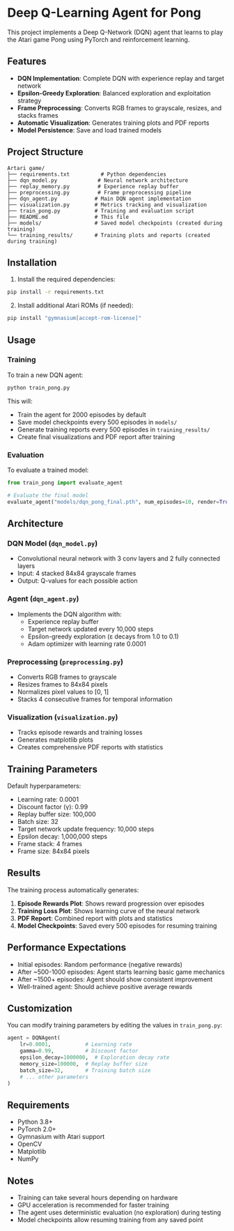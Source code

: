 # Deep Q-Learning Agent for Pong

This project implements a Deep Q-Network (DQN) agent that learns to play the Atari game Pong using PyTorch and reinforcement learning.

## Features

- **DQN Implementation**: Complete DQN with experience replay and target network
- **Epsilon-Greedy Exploration**: Balanced exploration and exploitation strategy
- **Frame Preprocessing**: Converts RGB frames to grayscale, resizes, and stacks frames
- **Automatic Visualization**: Generates training plots and PDF reports
- **Model Persistence**: Save and load trained models

## Project Structure

```
Artari game/
├── requirements.txt          # Python dependencies
├── dqn_model.py             # Neural network architecture
├── replay_memory.py         # Experience replay buffer
├── preprocessing.py         # Frame preprocessing pipeline
├── dqn_agent.py            # Main DQN agent implementation
├── visualization.py        # Metrics tracking and visualization
├── train_pong.py           # Training and evaluation script
├── README.md               # This file
├── models/                 # Saved model checkpoints (created during training)
└── training_results/       # Training plots and reports (created during training)
```

## Installation

1. Install the required dependencies:

```bash
pip install -r requirements.txt
```

2. Install additional Atari ROMs (if needed):

```bash
pip install "gymnasium[accept-rom-license]"
```

## Usage

### Training

To train a new DQN agent:

```bash
python train_pong.py
```

This will:

- Train the agent for 2000 episodes by default
- Save model checkpoints every 500 episodes in `models/`
- Generate training reports every 500 episodes in `training_results/`
- Create final visualizations and PDF report after training

### Evaluation

To evaluate a trained model:

```python
from train_pong import evaluate_agent

# Evaluate the final model
evaluate_agent("models/dqn_pong_final.pth", num_episodes=10, render=True)
```

## Architecture

### DQN Model (`dqn_model.py`)

- Convolutional neural network with 3 conv layers and 2 fully connected layers
- Input: 4 stacked 84x84 grayscale frames
- Output: Q-values for each possible action

### Agent (`dqn_agent.py`)

- Implements the DQN algorithm with:
  - Experience replay buffer
  - Target network updated every 10,000 steps
  - Epsilon-greedy exploration (ε decays from 1.0 to 0.1)
  - Adam optimizer with learning rate 0.0001

### Preprocessing (`preprocessing.py`)

- Converts RGB frames to grayscale
- Resizes frames to 84x84 pixels
- Normalizes pixel values to [0, 1]
- Stacks 4 consecutive frames for temporal information

### Visualization (`visualization.py`)

- Tracks episode rewards and training losses
- Generates matplotlib plots
- Creates comprehensive PDF reports with statistics

## Training Parameters

Default hyperparameters:

- Learning rate: 0.0001
- Discount factor (γ): 0.99
- Replay buffer size: 100,000
- Batch size: 32
- Target network update frequency: 10,000 steps
- Epsilon decay: 1,000,000 steps
- Frame stack: 4 frames
- Frame size: 84x84 pixels

## Results

The training process automatically generates:

1. **Episode Rewards Plot**: Shows reward progression over episodes
2. **Training Loss Plot**: Shows learning curve of the neural network
3. **PDF Report**: Combined report with plots and statistics
4. **Model Checkpoints**: Saved every 500 episodes for resuming training

## Performance Expectations

- Initial episodes: Random performance (negative rewards)
- After ~500-1000 episodes: Agent starts learning basic game mechanics
- After ~1500+ episodes: Agent should show consistent improvement
- Well-trained agent: Should achieve positive average rewards

## Customization

You can modify training parameters by editing the values in `train_pong.py`:

```python
agent = DQNAgent(
    lr=0.0001,           # Learning rate
    gamma=0.99,          # Discount factor
    epsilon_decay=1000000,  # Exploration decay rate
    memory_size=100000,  # Replay buffer size
    batch_size=32,       # Training batch size
    # ... other parameters
)
```

## Requirements

- Python 3.8+
- PyTorch 2.0+
- Gymnasium with Atari support
- OpenCV
- Matplotlib
- NumPy

## Notes

- Training can take several hours depending on hardware
- GPU acceleration is recommended for faster training
- The agent uses deterministic evaluation (no exploration) during testing
- Model checkpoints allow resuming training from any saved point
